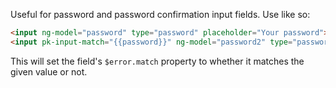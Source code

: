 Useful for password and password confirmation input fields. Use like so:

```html
<input ng-model="password" type="password" placeholder="Your password">
<input pk-input-match="{{password}}" ng-model="password2" type="password" placeholder="Your password again (just in case)">
```

This will set the field's `$error.match` property to whether it matches the given value or not.
